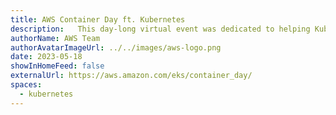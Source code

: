 ```yaml
---
title: AWS Container Day ft. Kubernetes
description:   This day-long virtual event was dedicated to helping Kubernetes practitioners optimize their workloads and reduce their Ops burden. Catch up with recordings of all the sessions here.
authorName: AWS Team
authorAvatarImageUrl: ../../images/aws-logo.png
date: 2023-05-18
showInHomeFeed: false
externalUrl: https://aws.amazon.com/eks/container_day/
spaces:
  - kubernetes
---
```


